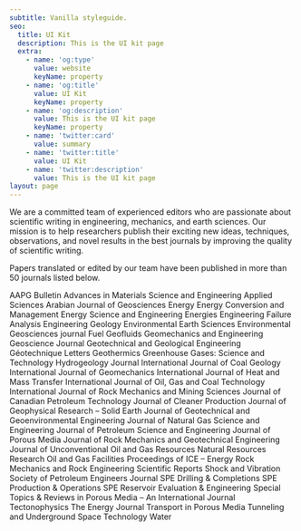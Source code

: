 ```yaml
---
subtitle: Vanilla styleguide.
seo:
  title: UI Kit
  description: This is the UI kit page
  extra:
    - name: 'og:type'
      value: website
      keyName: property
    - name: 'og:title'
      value: UI Kit
      keyName: property
    - name: 'og:description'
      value: This is the UI kit page
      keyName: property
    - name: 'twitter:card'
      value: summary
    - name: 'twitter:title'
      value: UI Kit
    - name: 'twitter:description'
      value: This is the UI kit page
layout: page
---
```

We are a committed team of experienced editors who are passionate about scientific writing in engineering, mechanics, and earth sciences. Our mission is to help researchers publish their exciting new ideas, techniques, observations, and novel results in the best journals by improving the quality of scientific writing.

Papers translated or edited by our team have been published in more than 50 journals listed below.

AAPG Bulletin
Advances in Materials Science and Engineering
Applied Sciences
Arabian Journal of Geosciences
Energy
Energy Conversion and Management
Energy Science and Engineering
Energies
Engineering Failure Analysis
Engineering Geology
Environmental Earth Sciences
Environmental Geosciences journal
Fuel
Geofluids
Geomechanics and Engineering
Geoscience Journal
Geotechnical and Geological Engineering
Géotechnique Letters
Geothermics
Greenhouse Gases: Science and Technology
Hydrogeology Journal
International Journal of Coal Geology
International Journal of Geomechanics
International Journal of Heat and Mass Transfer
International Journal of Oil, Gas and Coal Technology
International Journal of Rock Mechanics and Mining Sciences
Journal of Canadian Petroleum Technology
Journal of Cleaner Production
Journal of Geophysical Research – Solid Earth
Journal of Geotechnical and Geoenvironmental Engineering
Journal of Natural Gas Science and Engineering
Journal of Petroleum Science and Engineering
Journal of Porous Media
Journal of Rock Mechanics and Geotechnical Engineering
Journal of Unconventional Oil and Gas Resources
Natural Resources Research
Oil and Gas Facilities
Proceedings of ICE – Energy
Rock Mechanics and Rock Engineering
Scientific Reports
Shock and Vibration
Society of Petroleum Engineers Journal
SPE Drilling & Completions
SPE Production & Operations
SPE Reservoir Evaluation & Engineering
Special Topics & Reviews in Porous Media – An International Journal
Tectonophysics
The Energy Journal
Transport in Porous Media
Tunneling and Underground Space Technology
Water
